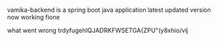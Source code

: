 vamika-backend is a spring boot java application
latest updated version
now working fione

what went wrong
trdyfugehIQJADRKFWSETGA{ZPU"(y8xhio/vlj
